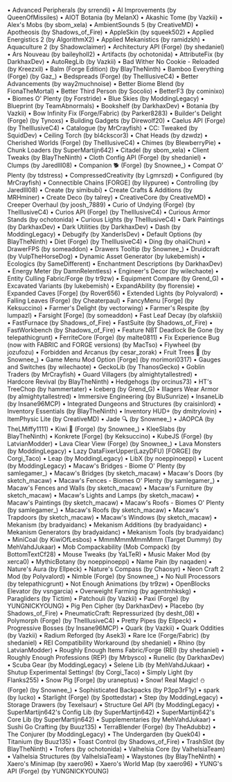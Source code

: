 
•	Advanced Peripherals (by srrendi)
•	AI Improvements (by QueenOfMissiles)
•	AIOT Botania (by MelanX)
•	Akashic Tome (by Vazkii)
•	Alex's Mobs (by sbom_xela)
•	AmbientSounds 5 (by CreativeMD)
•	Apotheosis (by Shadows_of_Fire)
•	AppleSkin (by squeek502)
•	Applied Energistics 2 (by AlgorithmX2)
•	Applied Mekanistics (by ramidzkh)
•	Aquaculture 2 (by Shadowclaimer)
•	Architectury API (Forge) (by shedaniel)
•	Ars Nouveau (by baileyholl2)
•	Artifacts (by ochotonida)
•	AttributeFix (by DarkhaxDev)
•	AutoRegLib (by Vazkii)
•	Bad Wither No Cookie - Reloaded (by Kreezxil)
•	Balm (Forge Edition) (by BlayTheNinth)
•	Bamboo Everything (Forge) (by Gaz_)
•	Bedspreads (Forge) (by TheIllusiveC4)
•	Better Advancements (by way2muchnoise)
•	Better Biome Blend (by FionaTheMortal)
•	Better Third Person (by Socolio)
•	BetterF3 (by cominixo)
•	Biomes O' Plenty (by Forstride)
•	Blue Skies (by ModdingLegacy)
•	Blueprint (by TeamAbnormals)
•	Bookshelf (by DarkhaxDev)
•	Botania (by Vazkii)
•	Bow Infinity Fix (Forge/Fabric) (by Parker8283)
•	Builder's Delight (Forge) (by Tynoxs)
•	Building Gadgets (by Direwolf20)
•	Caelus API (Forge) (by TheIllusiveC4)
•	Catalogue (by MrCrayfish)
•	CC: Tweaked (by SquidDev)
•	Ceiling Torch (by bl4ckscor3)
•	Chat Heads (by dzwdz)
•	Cherished Worlds (Forge) (by TheIllusiveC4)
•	Chimes (by BlewberryPie)
•	Chunk Loaders (by SuperMartijn642)
•	Citadel (by sbom_xela)
•	Client Tweaks (by BlayTheNinth)
•	Cloth Config API (Forge) (by shedaniel)
•	Clumps (by Jaredlll08)
•	Companion 🐕 (Forge) (by Snownee_)
•	Compat O' Plenty (by tdstress)
•	CompressedCreativity (by Lgmrszd)
•	Configured (by MrCrayfish)
•	Connectible Chains [FORGE] (by lilypuree)
•	Controlling (by Jaredlll08)
•	Create (by simibubi)
•	Create Crafts & Additions (by MRHminer)
•	Create Deco (by talrey)
•	CreativeCore (by CreativeMD)
•	Creeper Overhaul (by joosh_7889)
•	Curio of Undying (Forge) (by TheIllusiveC4)
•	Curios API (Forge) (by TheIllusiveC4)
•	Curious Armor Stands (by ochotonida)
•	Curious Lights (by TheIllusiveC4)
•	Dark Paintings (by DarkhaxDev)
•	Dark Utilities (by DarkhaxDev)
•	Dash (by ModdingLegacy)
•	Debugify (by XanderIsDev)
•	Default Options (by BlayTheNinth)
•	Diet (Forge) (by TheIllusiveC4)
•	Ding (by ohaiiChun)
•	DrawerFPS (by someaddon)
•	Drawers Tooltip (by Snownee_)
•	Druidcraft (by VulpTheHorseDog)
•	Dynamic Asset Generator (by lukebemish)
•	Ecologics (by SameDifferent)
•	Enchantment Descriptions (by DarkhaxDev)
•	Energy Meter (by DamnRelentless)
•	Engineer's Decor (by wilechaote)
•	Entity Culling Fabric/Forge (by tr9zw)
•	Equipment Compare (by Grend_G)
•	Excavated Variants (by lukebemish)
•	ExpandAbility (by florensie)
•	Expanded Caves [Forge] (by Rover656)
•	Extended Lights (by Polyvalord)
•	Falling Leaves (Forge) (by Cheaterpaul)
•	FancyMenu [Forge] (by Keksuccino)
•	Farmer's Delight (by vectorwing)
•	Farmer's Respite (by lumpazl)
•	Farsight [Forge] (by someaddon)
•	Fast Leaf Decay (by olafskiii)
•	FastFurnace (by Shadows_of_Fire)
•	FastSuite (by Shadows_of_Fire)
•	FastWorkbench (by Shadows_of_Fire)
•	Feature NBT Deadlock Be Gone (by telepathicgrunt)
•	FerriteCore (Forge) (by malte0811)
•	Fix Experience Bug (now with FABRIC and FORGE versions) (by MacTso)
•	Flywheel (by jozufozu)
•	Forbidden and Arcanus (by cesar_zorak)
•	Fruit Trees 🍊 (by Snownee_)
•	Game Menu Mod Option [Forge] (by morimori0317)
•	Gauges and Switches (by wilechaote)
•	GeckoLib (by ThanosGecko)
•	Goblin Traders (by MrCrayfish)
•	Guard Villagers (by almightytallestred)
•	Hardcore Revival (by BlayTheNinth)
•	Hedgehogs (by orcinus73)
•	HT's TreeChop (by hammertater)
•	Iceberg (by Grend_G)
•	Illagers Wear Armor (by almightytallestred)
•	Immersive Engineering (by BluSunrize)
•	InsaneLib (by Insane96MCP)
•	Integrated Dungeons and Structures (by craisinlord)
•	Inventory Essentials (by BlayTheNinth)
•	Inventory HUD+ (by dmitrylovin)
•	ItemPhysic Lite (by CreativeMD)
•	Jade 🔍 (by Snownee_)
•	JAOPCA (by TheLMiffy1111)
•	Kiwi 🥝 (Forge) (by Snownee_)
•	KleeSlabs (by BlayTheNinth)
•	Konkrete [Forge] (by Keksuccino)
•	KubeJS (Forge) (by LatvianModder)
•	Lava Clear View (Forge) (by Snownee_)
•	Lava Monsters (by ModdingLegacy)
•	Lazy DataFixerUpper(LazyDFU) [FORGE] (by Corgi_Taco)
•	Leap (by ModdingLegacy)
•	LibX (by noeppinoeppi)
•	Lucent (by ModdingLegacy)
•	Macaw's Bridges - Biome O' Plenty (by samlegamer_)
•	Macaw's Bridges (by sketch_macaw)
•	Macaw's Doors (by sketch_macaw)
•	Macaw's Fences - Biomes O' Plenty (by samlegamer_)
•	Macaw's Fences and Walls (by sketch_macaw)
•	Macaw's Furniture (by sketch_macaw)
•	Macaw's Lights and Lamps (by sketch_macaw)
•	Macaw's Paintings (by sketch_macaw)
•	Macaw's Roofs - Biomes O' Plenty (by samlegamer_)
•	Macaw's Roofs (by sketch_macaw)
•	Macaw's Trapdoors (by sketch_macaw)
•	Macaw's Windows (by sketch_macaw)
•	Mekanism (by bradyaidanc)
•	Mekanism Additions (by bradyaidanc)
•	Mekanism Generators (by bradyaidanc)
•	Mekanism Tools (by bradyaidanc)
•	MiniCoal (by KiwiOfLesbos)
•	MmmMmmMmmMmm (Target Dummy) (by MehVahdJukaar)
•	Mob Compackability (Mob Compack) (by BottomTextCf28)
•	Mouse Tweaks (by YaLTeR)
•	Music Maker Mod (by xerca0)
•	MythicBotany (by noeppinoeppi)
•	Name Pain (by naqaden)
•	Nature's Aura (by Ellpeck)
•	Nature's Compass (by Chaosyr)
•	Neon Craft 2 Mod (by Polyvalord)
•	Nimble (Forge) (by Snownee_)
•	No Null Processors (by telepathicgrunt)
•	Not Enough Animations (by tr9zw)
•	OpenBlocks Elevator (by vsngarcia)
•	Overweight Farming (by agentmhkskg)
•	Paragliders (by Tictim)
•	Patchouli (by Vazkii)
•	Paxi (Forge) (by YUNGNICKYOUNG)
•	Pig Pen Cipher (by DarkhaxDev)
•	Placebo (by Shadows_of_Fire)
•	PneumaticCraft: Repressurized (by desht_08)
•	Polymorph (Forge) (by TheIllusiveC4)
•	Pretty Pipes (by Ellpeck)
•	Progressive Bosses (by Insane96MCP)
•	Quark (by Vazkii)
•	Quark Oddities (by Vazkii)
•	Radium Reforged (by Asek3)
•	Rare Ice (Forge/Fabric) (by shedaniel)
•	REI Compatibility Workaround (by shedaniel)
•	Rhino (by LatvianModder)
•	Roughly Enough Items Fabric/Forge (REI) (by shedaniel)
•	Roughly Enough Professions (REP) (by Mrbysco)
•	Runelic (by DarkhaxDev)
•	Scuba Gear (by ModdingLegacy)
•	Selene Lib (by MehVahdJukaar)
•	Shutup Experimental Settings! (by Corgi_Taco)
•	Simply Light (by Flanks255)
•	Snow Pig [Forge] (by uraneptus)
•	Snow! Real Magic! ⛄ (Forge) (by Snownee_)
•	Sophisticated Backpacks (by P3pp3rF1y)
•	spark (by Iucko)
•	Starlight (Forge) (by Spottedstar)
•	Step (by ModdingLegacy)
•	Storage Drawers (by Texelsaur)
•	Structure Gel API (by ModdingLegacy)
•	SuperMartijn642's Config Lib (by SuperMartijn642)
•	SuperMartijn642's Core Lib (by SuperMartijn642)
•	Supplementaries (by MehVahdJukaar)
•	Sushi Go Crafting (by Buuz135)
•	TerraBlender (Forge) (by TheAdubbz)
•	The Conjurer (by ModdingLegacy)
•	The Undergarden (by Quek04)
•	Titanium (by Buuz135)
•	Toast Control (by Shadows_of_Fire)
•	TrashSlot (by BlayTheNinth)
•	Trofers (by ochotonida)
•	Valhelsia Core (by ValhelsiaTeam)
•	Valhelsia Structures (by ValhelsiaTeam)
•	Waystones (by BlayTheNinth)
•	Xaero's Minimap (by xaero96)
•	Xaero's World Map (by xaero96)
•	YUNG's API (Forge) (by YUNGNICKYOUNG)
